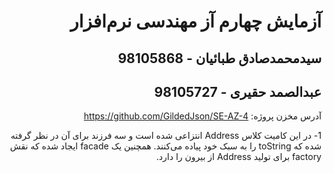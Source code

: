 <div dir="rtl">

# آزمایش چهارم آز مهندسی نرم‌افزار

## سیدمحمدصادق طبائیان - 98105868

## عبدالصمد حقیری - 98105727


آدرس مخزن پروژه: https://github.com/GildedJson/SE-AZ-4


1- در این کامیت کلاس Address انتزاعی شده است و سه فرزند برای آن در نظر گرفته شده که toString را به سبک خود پیاده می‌کنند. همچنین یک facade ایجاد شده که نقش factory برای تولید Address از بیرون را دارد.

</div>